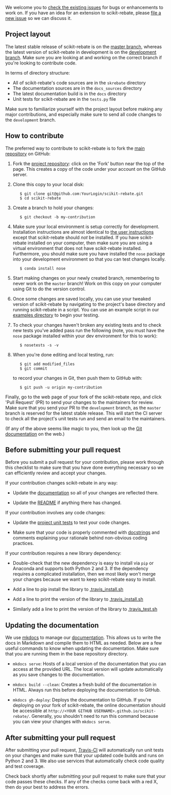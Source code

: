 We welcome you to [check the existing issues](https://github.com/EpistasisLab/scikit-rebate/issues/) for bugs or enhancements to work on. If you have an idea for an extension to scikit-rebate, please [file a new issue](https://github.com/EpistasisLab/scikit-rebate/issues//new) so we can discuss it.

## Project layout

The latest stable release of scikit-rebate is on the [master branch](https://github.com/EpistasisLab/scikit-rebate/tree/master), whereas the latest version of scikit-rebate in development is on the [development branch](https://github.com/EpistasisLab/scikit-rebate/tree/development). Make sure you are looking at and working on the correct branch if you're looking to contribute code.

In terms of directory structure:

* All of scikit-rebate's code sources are in the `skrebate` directory
* The documentation sources are in the `docs_sources` directory
* The latest documentation build is in the `docs` directory
* Unit tests for scikit-rebate are in the `tests.py` file

Make sure to familiarize yourself with the project layout before making any major contributions, and especially make sure to send all code changes to the `development` branch.

## How to contribute

The preferred way to contribute to scikit-rebate is to fork the 
[main repository](https://github.com/EpistasisLab/scikit-rebate/) on
GitHub:

1. Fork the [project repository](https://github.com/EpistasisLab/scikit-rebate/):
   click on the 'Fork' button near the top of the page. This creates
   a copy of the code under your account on the GitHub server.

2. Clone this copy to your local disk:

          $ git clone git@github.com:YourLogin/scikit-rebate.git
          $ cd scikit-rebate

3. Create a branch to hold your changes:

          $ git checkout -b my-contribution

4. Make sure your local environment is setup correctly for development. Installation instructions are almost identical to [the user instructions](installing.md) except that scikit-rebate should *not* be installed. If you have scikit-rebate installed on your computer, then make sure you are using a virtual environment that does not have scikit-rebate installed. Furthermore, you should make sure you have installed the `nose` package into your development environment so that you can test changes locally.

          $ conda install nose

5. Start making changes on your newly created branch, remembering to never work on the ``master`` branch! Work on this copy on your computer using Git to do the version control.

6. Once some changes are saved locally, you can use your tweaked version of scikit-rebate by navigating to the project's base directory and running scikit-rebate in a script. You can use an example script in our [examples directory](examples/GAMETES_Example.md) to begin your testing.

7. To check your changes haven't broken any existing tests and to check new tests you've added pass run the following (note, you must have the `nose` package installed within your dev environment for this to work):

          $ nosetests -s -v

8. When you're done editing and local testing, run:

          $ git add modified_files
          $ git commit

   to record your changes in Git, then push them to GitHub with:

          $ git push -u origin my-contribution

Finally, go to the web page of your fork of the scikit-rebate repo, and click 'Pull Request' (PR) to send your changes to the maintainers for review. Make sure that you send your PR to the `development` branch, as the `master` branch is reserved for the latest stable release. This will start the CI server to check all the project's unit tests run and send an email to the maintainers.

(If any of the above seems like magic to you, then look up the 
[Git documentation](http://git-scm.com/documentation) on the web.)

## Before submitting your pull request

Before you submit a pull request for your contribution, please work through this checklist to make sure that you have done everything necessary so we can efficiently review and accept your changes.

If your contribution changes scikit-rebate in any way:

* Update the [documentation](https://github.com/EpistasisLab/scikit-rebate/tree/master/docs_sources) so all of your changes are reflected there.

* Update the [README](https://github.com/EpistasisLab/scikit-rebate/blob/master/README.md) if anything there has changed.

If your contribution involves any code changes:

* Update the [project unit tests](https://github.com/EpistasisLab/scikit-rebate/blob/master/tests.py) to test your code changes.

* Make sure that your code is properly commented with [docstrings](https://www.python.org/dev/peps/pep-0257/) and comments explaining your rationale behind non-obvious coding practices.

If your contribution requires a new library dependency:

* Double-check that the new dependency is easy to install via `pip` or Anaconda and supports both Python 2 and 3. If the dependency requires a complicated installation, then we most likely won't merge your changes because we want to keep scikit-rebate easy to install.

* Add a line to pip install the library to [.travis_install.sh](https://github.com/EpistasisLab/scikit-rebate/blob/master/ci/.travis_install.sh#L46)

* Add a line to print the version of the library to [.travis_install.sh](https://github.com/EpistasisLab/scikit-rebate/blob/master/ci/.travis_install.sh#L56)

* Similarly add a line to print the version of the library to [.travis_test.sh](https://github.com/EpistasisLab/scikit-rebate/blob/master/ci/.travis_test.sh#L16)

## Updating the documentation

We use [mkdocs](http://www.mkdocs.org/) to manage our [documentation](http://EpistasisLab.github.io/scikit-rebate/). This allows us to write the docs in Markdown and compile them to HTML as needed. Below are a few useful commands to know when updating the documentation. Make sure that you are running them in the base repository directory.

* `mkdocs serve`: Hosts of a local version of the documentation that you can access at the provided URL. The local version will update automatically as you save changes to the documentation.

* `mkdocs build --clean`: Creates a fresh build of the documentation in HTML. Always run this before deploying the documentation to GitHub.

* `mkdocs gh-deploy`: Deploys the documentation to GitHub. If you're deploying on your fork of scikit-rebate, the online documentation should be accessible at `http://<YOUR GITHUB USERNAME>.github.io/scikit-rebate/`. Generally, you shouldn't need to run this command because you can view your changes with `mkdocs serve`.

## After submitting your pull request

After submitting your pull request, [Travis-CI](https://travis-ci.com/) will automatically run unit tests on your changes and make sure that your updated code builds and runs on Python 2 and 3. We also use services that automatically check code quality and test coverage.

Check back shortly after submitting your pull request to make sure that your code passes these checks. If any of the checks come back with a red X, then do your best to address the errors.
